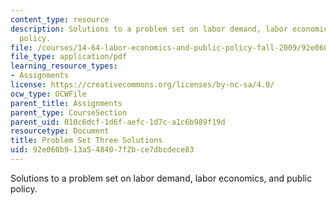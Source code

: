 ```yaml
---
content_type: resource
description: Solutions to a problem set on labor demand, labor economics,  and public
  policy.
file: /courses/14-64-labor-economics-and-public-policy-fall-2009/92e060b913a548407f2bce7dbcdece83_MIT14_64F09_ps3_sol.pdf
file_type: application/pdf
learning_resource_types:
- Assignments
license: https://creativecommons.org/licenses/by-nc-sa/4.0/
ocw_type: OCWFile
parent_title: Assignments
parent_type: CourseSection
parent_uid: 010c6dcf-1d6f-aefc-1d7c-a1c6b989f19d
resourcetype: Document
title: Problem Set Three Solutions
uid: 92e060b9-13a5-4840-7f2b-ce7dbcdece83
---
```

Solutions to a problem set on labor demand, labor economics,  and public policy.